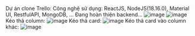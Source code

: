 Dự án clone Trello:
Công nghệ sử dụng: ReactJS, NodeJS(18.16.0), Material UI, RestfulAPI, MongoDB, ...
Đang hoàn thiện backend...
![image](https://github.com/user-attachments/assets/f63f42e3-2460-451b-9d9f-1de0e0fb5840)
![image](https://github.com/user-attachments/assets/061f2620-b888-416c-a03b-ec2eda2ccfe2)
Kéo thả column:
![image](https://github.com/user-attachments/assets/dc7abe3f-ce95-4ed3-a764-754eb45dc8b7)
Kéo thả card:
![image](https://github.com/user-attachments/assets/c12ecaed-2e42-4776-a323-55ff871bc0ae)
Kéo thả card vào column khác:
![image](https://github.com/user-attachments/assets/91a8bd3b-beaf-48c4-8328-e8bbb4b7111c)




